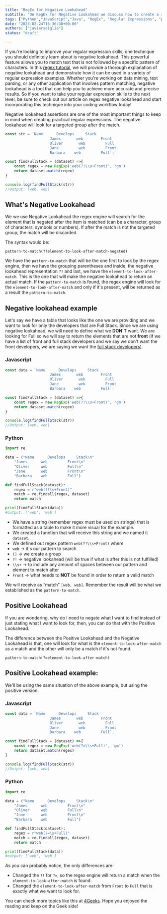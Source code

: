 ```yaml
---
title: "RegEx for Negative Lookahead"
subtitle: "On RegEx for Negative Lookahead we discuss how to create a regex pattern using both, negative and positive lookahead, stating the differences and provinding the same example for both methods."
tags: ["Python","JavaScript","Java", "RegEx", "Regular Expressions", "positive lookahead", "negative lookahead"]
date: "2023-02-24T16:36:30+00:00"
authors: ["javierseiglie"]
status: "draft"

---
```


If you're looking to improve your regular expression skills, one technique you should definitely learn about is negative lookahead. This powerful feature allows you to match text that is not followed by a specific pattern of characters. In this [regex tutorial](https://4geeks.com/lesson/regex-tutorial-regular-expression-examples), we will provide a thorough explanation of negative lookahead and demonstrate how it can be used in a variety of regular expression examples. Whether you're working on data mining, text parsing, or any other application that involves pattern matching, negative lookahead is a tool that can help you to achieve more accurate and precise results. So if you want to take your regular expression skills to the next level, be sure to check out our article on regex negative lookahead and start incorporating this technique into your coding workflow today!

Negative lookahead assertions are one of the most important things to keep in mind when creating practical regular expressions. The negative lookahead will look for a targeted group after the match.

```javascript
const str = `Name      Develops     Stack
					James       web        Front
					Oliver       web         Full
					Jane         web         Front
					Barbara    web         Full`;

const findFullStack = (dataset) =>{
	const regex = new RegExp('web(?!\\s+Front)', 'gm')
	return dataset.match(regex)
} 

console.log(findFullStack(str))
//Output: [web, web]
```

## What's Negative Lookahead

We we use Negative Lookahead the regex engine will search for the element that is negated after the item is matched (can be a character, group of characters, symbols or numbers). If after the match is not the targeted group, the match will be discarded.

The syntax would be:

`pattern-to-match(?!element-to-look-after-match-negated)`

We have the `pattern-to-match` that will be the one first to look by the regex engine, then we have the grouping parentheses and inside, the negative lookahead representation `?!` and last, we have the `element-to-look-after-match`. This is the one that will make the negative lookahead to return an actual match. If the `pattern-to-match` is found, the regex engine will look for the `element-to-look-after-match` and only if it's present, will be returned as a result the `pattern-to-match`.

## Negative lookahead example

Let's say we have a table that looks like the one we are providing and we want to look for only the developers that are Full Stack. Since we are using negative lookahead, we will need to define what we **DON'T** want. We are looking for Full so we will say to return the elements that are not **front** (if we have a list of front and full stack developers and we say we don't want the front developers, we are saying we want the [full stack developers](https://4geeksacademy.com/us/coding-bootcamps/part-time-full-stack-developer)). 

### Javascript

```javascript
const data = `Name      Develops     Stack
					James       web        Front
					Oliver       web         Full
					Jane         web         Front
					Barbara    web         Full`;

const findFullStack = (dataset) =>{
	const regex = new RegExp('web(?!\\s+Front)', 'gm')
	return dataset.match(regex)
} 

console.log(findFullStack(str))
//Output: [web, web]
```
### Python 

```python
import re

data = ("Name      Develops     Stack\n"
	"James      web         Front\n"
	"Oliver     web         Full\n"
	"Jane       web         Front\n"
	"Barbara    web         Full")

def findFullStack(dataset):
    regex = r"web(?!\s+Front)"
    match = re.findall(regex, dataset)
    return match

print(findFullStack(data))
#output: ['web', 'web']
```


- We have a string (remember regex must be used on strings) that is formatted as a table to make it more visual for the example. 
- We created a function that will receive this string and we named it `dataset`.
- We defined out regex pattern `web(?!\\s+Front)` where
 - `web` -> it's our pattern to search
 - `()` -> we create a group
 - `?!` -> negative lookahead (will be true if what is after this is not fulfilled)
 - `\\s+` -> to include any amount of spaces between our pattern and element to match after
 - `Front` -> what needs to **NOT** be found in order to return a valid match
 
We will receive as “match” `[web, web]`. Remember the result will be what we established as the `pattern-to-match`.

## Positive Lookahead

If you are wondering, why do I need to negate what I want to find instead of just stating what I want to look for, then, you can do that with the Positive Lookahead. 

The difference between the Positive Lookahead and the Negative Lookahead is that, one will look for what is the `element-to-look-after-match` as a match and the other will only be a match if it's not found.

`pattern-to-match(?=element-to-look-after-match)`

## Positive Lookahead example:

We'll be using the same situation of the above example, but using the positive version.


### Javascript

```javascript
const data = `Name      Develops     Stack
					James       web        Front
					Oliver       web         Full
					Jane         web         Front
					Barbara    web         Full`;

const findFullStack = (dataset) =>{
	const regex = new RegExp('web(?=\\s+Full)', 'gm')
	return dataset.match(regex)
} 

console.log(findFullStack(str))
//Output: [web, web]
```
### Python 

```python
import re

data = ("Name      Develops     Stack\n"
	"James      web         Front\n"
	"Oliver     web         Full\n"
	"Jane       web         Front\n"
	"Barbara    web         Full")

def findFullStack(dataset):
    regex = r"web(?=\s+Full)"
    match = re.findall(regex, dataset)
    return match

print(findFullStack(data))
#output: ['web', 'web']
```

As you can probably notice, the only differences are:
- Changed the `?!` for `?=`, so the regex engine will return a match when the `element-to-look-after-match` is found.
- Changed the `element-to-look-after-match`  from `Front` to `Full`  that is exactly what we want to look for.

You can check more topics like this at [4Geeks](https://4geeks.com/). Hope you enjoyed the reading and keep on the Geek side!
